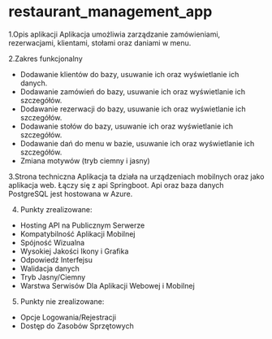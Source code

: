 # restaurant_management_app

1.Opis aplikacji
Aplikacja umożliwia zarządzanie zamówieniami, rezerwacjami, klientami, stołami oraz daniami w menu.

2.Zakres funkcjonalny
  - Dodawanie klientów do bazy, usuwanie ich oraz wyświetlanie ich danych.
  - Dodawanie zamówień do bazy, usuwanie ich oraz wyświetlanie ich szczegółów.
  - Dodawanie rezerwacji do bazy, usuwanie ich oraz wyświetlanie ich szczegółów.
  - Dodawanie stołów do bazy, usuwanie ich oraz wyświetlanie ich szczegółów.
  - Dodawanie dań do menu w bazie, usuwanie ich oraz wyświetlanie ich szczegółów.
  - Zmiana motywów (tryb ciemny i jasny)

3.Strona techniczna
Aplikacja ta działa na urządzeniach mobilnych oraz jako aplikacja web. Łączy się z api Springboot. Api oraz baza danych PostgreSQL jest hostowana w Azure.

4. Punkty zrealizowane:
 - Hosting API na Publicznym Serwerze
 - Kompatybilność Aplikacji Mobilnej
 - Spójność Wizualna
 - Wysokiej Jakości Ikony i Grafika
 - Odpowiedź Interfejsu
 - Walidacja danych
 - Tryb Jasny/Ciemny
 - Warstwa Serwisów Dla Aplikacji Webowej i Mobilnej

5. Punkty nie zrealizowane:
 - Opcje Logowania/Rejestracji
 - Dostęp do Zasobów Sprzętowych 
